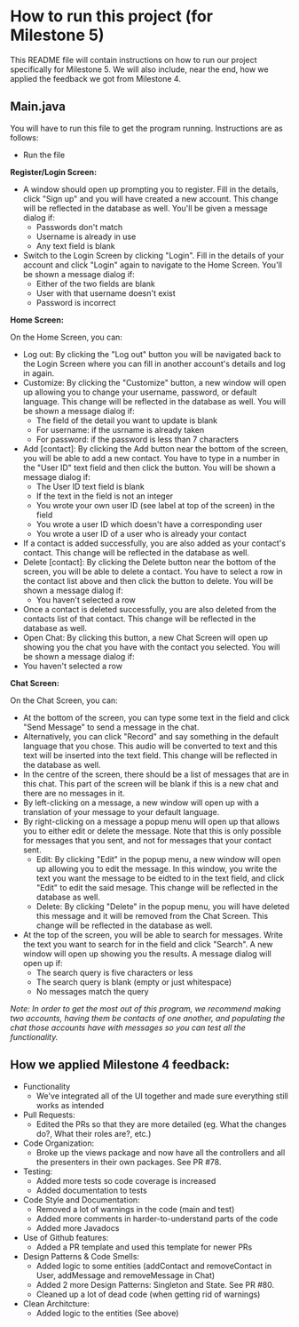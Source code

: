# How to run this project (for Milestone 5)
This README file will contain instructions on how to run our project specifically for Milestone 5. We will also include, near the end, how we applied the feedback we got from Milestone 4.

## Main.java
You will have to run this file to get the program running. Instructions are as follows:
- Run the file

**Register/Login Screen:**

- A window should open up prompting you to register. Fill in the details, click "Sign up" and you will have created a new account. This change will be reflected in the database as well. You'll be given a message dialog if:
  - Passwords don't match
  - Username is already in use
  - Any text field is blank
- Switch to the Login Screen by clicking "Login". Fill in the details of your account and click "Login" again to navigate to the Home Screen. You'll be shown a message dialog if:
  - Either of the two fields are blank
  - User with that username doesn't exist
  - Password is incorrect

**Home Screen:**

On the Home Screen, you can:
- Log out: By clicking the "Log out" button you will be navigated back to the Login Screen where you can fill in another account's details and log in again.
- Customize: By clicking the "Customize" button, a new window will open up allowing you to change your username, password, or default language. This change will be reflected in the database as well. You will be shown a message dialog if:
  - The field of the detail you want to update is blank
  - For username: if the usrname is already taken
  - For password: if the password is less than 7 characters
- Add [contact]: By clicking the Add button near the bottom of the screen, you will be able to add a new contact. You have to type in a number in the "User ID" text field and then click the button. You will be shown a message dialog if:
  - The User ID text field is blank
  - If the text in the field is not an integer
  - You wrote your own user ID (see label at top of the screen) in the field
  - You wrote a user ID which doesn't have a corresponding user
  - You wrote a user ID of a user who is already your contact
- If a contact is added successfully, you are also added as your contact's contact. This change will be reflected in the database as well.
- Delete [contact]: By clicking the Delete button near the bottom of the screen, you will be able to delete a contact. You have to select a row in the contact list above and then click the button to delete. You will be shown a message dialog if:
  - You haven't selected a row
 - Once a contact is deleted successfully, you are also deleted from the contacts list of that contact. This change will be reflected in the database as well.
 - Open Chat: By clicking this button, a new Chat Screen will open up showing you the chat you have with the contact you selected. You will be shown a message dialog if:
  - You haven't selected a row

**Chat Screen:**

On the Chat Screen, you can:
- At the bottom of the screen, you can type some text in the field and click "Send Message" to send a message in the chat.
- Alternatively, you can click "Record" and say something in the default language that you chose. This audio will be converted to text and this text will be inserted into the text field. This change will be reflected in the database as well.
- In the centre of the screen, there should be a list of messages that are in this chat. This part of the screen will be blank if this is a new chat and there are no messages in it.
- By left-clicking on a message, a new window will open up with a translation of your message to your default language.
- By right-clicking on a message a popup menu will open up that allows you to either edit or delete the message. Note that this is only possible for messages that you sent, and not for messages that your contact sent.
  - Edit: By clicking "Edit" in the popup menu, a new window will open up allowing you to edit the message. In this window, you write the text you want the message to be eidted to in the text field, and click "Edit" to edit the said mesage. This change will be reflected in the database as well.
  - Delete: By clicking "Delete" in the popup menu, you will have deleted this message and it will be removed from the Chat Screen. This change will be reflected in the database as well.
- At the top of the screen, you will be able to search for messages. Write the text you want to search for in the field and click "Search". A new window will open up showing you the results. A message dialog will open up if:
  - The search query is five characters or less
  - The search query is blank (empty or just whitespace)
  - No messages match the query

_Note: In order to get the most out of this program, we recommend making two accounts, having them be contacts of one another, and populating the chat those accounts have with messages so you can test all the functionality._

## How we applied Milestone 4 feedback:
- Functionality
  - We've integrated all of the UI together and made sure everything still works as intended
- Pull Requests:
  - Edited the PRs so that they are more detailed (eg. What the changes do?, What their roles are?, etc.)
- Code Organization:
  - Broke up the views package and now have all the controllers and all the presenters in their own packages. See PR #78.
- Testing:
  - Added more tests so code coverage is increased
  - Added documentation to tests
- Code Style and Documentation:
  - Removed a lot of warnings in the code (main and test)
  - Added more comments in harder-to-understand parts of the code
  - Added more Javadocs
- Use of Github features:
  - Added a PR template and used this template for newer PRs
- Design Patterns & Code Smells:
  - Added logic to some entities (addContact and removeContact in User, addMessage and removeMessage in Chat)
  - Added 2 more Design Patterns: Singleton and State. See PR #80.
  - Cleaned up a lot of dead code (when getting rid of warnings)
- Clean Architcture:
  - Added logic to the entities (See above)

